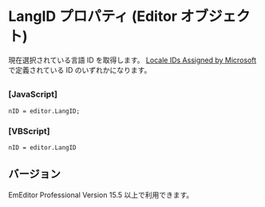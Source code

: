 # LangID プロパティ (Editor オブジェクト)

現在選択されている言語 ID を取得します。 [Locale IDs Assigned by Microsoft](https://docs.microsoft.com/en-US/openspecs/windows_protocols/ms-lcid/a9eac961-e77d-41a6-90a5-ce1a8b0cdb9c) で定義されている ID のいずれかになります。

## 

### \[JavaScript\]

```
nID = editor.LangID;
```

### \[VBScript\]

```
nID = editor.LangID
```

## バージョン

EmEditor Professional Version 15.5 以上で利用できます。
